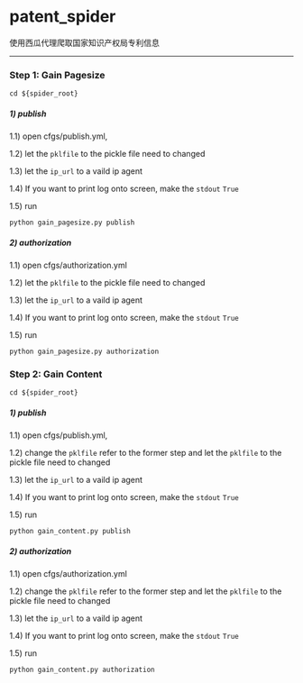 # patent_spider
使用西瓜代理爬取国家知识产权局专利信息

---

### Step 1: Gain Pagesize
`cd ${spider_root}`

##### 1) publish

1.1) open cfgs/publish.yml,

1.2) let the `pklfile` to the pickle file need to changed

1.3) let the `ip_url` to a vaild ip agent

1.4) If you want to print log onto screen, make the `stdout` `True`

1.5) run

`python gain_pagesize.py publish`

##### 2) authorization

1.1) open cfgs/authorization.yml

1.2) let the `pklfile` to the pickle file need to changed

1.3) let the `ip_url` to a vaild ip agent

1.4) If you want to print log onto screen, make the `stdout` `True`

1.5) run

`python gain_pagesize.py authorization`

### Step 2: Gain Content
`cd ${spider_root}`

##### 1) publish

1.1) open cfgs/publish.yml,

1.2) change the `pklfile` refer to the former step and let the `pklfile` to the pickle file need to changed

1.3) let the `ip_url` to a vaild ip agent

1.4) If you want to print log onto screen, make the `stdout` `True`

1.5) run

`python gain_content.py publish`

##### 2) authorization

1.1) open cfgs/authorization.yml

1.2) change the `pklfile` refer to the former step and let the `pklfile` to the pickle file need to changed

1.3) let the `ip_url` to a vaild ip agent

1.4) If you want to print log onto screen, make the `stdout` `True`

1.5) run

`python gain_content.py authorization`
